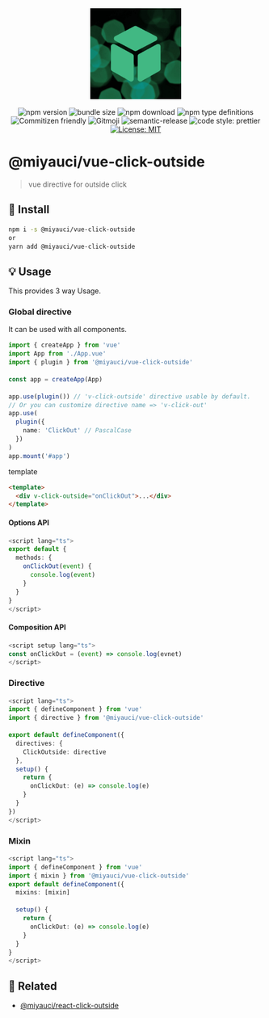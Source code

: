 <div align="center">
  <img width="180" src="../../docs/public/logo-vue.png" alt="logo image" />

![npm version](https://img.shields.io/npm/v/@miyauci/vue-click-outside.svg?style=flat)
![bundle size](https://img.shields.io/bundlephobia/min/@miyauci/vue-click-outside)
![npm download](https://img.shields.io/npm/dw/@miyauci/vue-click-outside?color=blue)
![npm type definitions](https://img.shields.io/npm/types/@miyauci/vue-click-outside)
![Commitizen friendly](https://img.shields.io/badge/commitizen-friendly-brightgreen.svg)
![Gitmoji](https://img.shields.io/badge/gitmoji-%20😜%20😍-FFDD67.svg?style=flat)
![semantic-release](https://img.shields.io/badge/%20%20%F0%9F%93%A6%F0%9F%9A%80-semantic--release-e10079.svg)
![code style: prettier](https://img.shields.io/badge/code_style-prettier-ff69b4.svg)
[![License: MIT](https://img.shields.io/badge/License-MIT-yellow.svg)](https://opensource.org/licenses/MIT)

</div>

# @miyauci/vue-click-outside

> vue directive for outside click

## :truck: Install

```bash
npm i -s @miyauci/vue-click-outside
or
yarn add @miyauci/vue-click-outside
```

## :bulb: Usage

This provides 3 way Usage.

### Global directive

It can be used with all components.

```ts
import { createApp } from 'vue'
import App from './App.vue'
import { plugin } from '@miyauci/vue-click-outside'

const app = createApp(App)

app.use(plugin()) // 'v-click-outside' directive usable by default.
// Or you can customize directive name => 'v-click-out'
app.use(
  plugin({
    name: 'ClickOut' // PascalCase
  })
)
app.mount('#app')
```

template

```html
<template>
  <div v-click-outside="onClickOut">...</div>
</template>
```

#### Options API

```ts
<script lang="ts">
export default {
  methods: {
    onClickOut(event) {
      console.log(event)
    }
  }
}
</script>
```

#### Composition API

```ts
<script setup lang="ts">
const onClickOut = (event) => console.log(evnet)
</script>
```

### Directive

```ts
<script lang="ts">
import { defineComponent } from 'vue'
import { directive } from '@miyauci/vue-click-outside'

export default defineComponent({
  directives: {
    ClickOutside: directive
  },
  setup() {
    return {
      onClickOut: (e) => console.log(e)
    }
  }
})
</script>
```

### Mixin

```ts
<script lang="ts">
import { defineComponent } from 'vue'
import { mixin } from '@miyauci/vue-click-outside'
export default defineComponent({
  mixins: [mixin]

  setup() {
    return {
      onClickOut: (e) => console.log(e)
    }
  }
}
</script>
```

## :revolving_hearts: Related

- [@miyauci/react-click-outside](../react)
